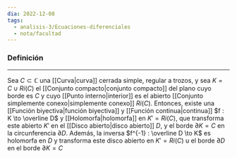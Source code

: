 ```yaml
---
dia: 2022-12-08
tags:
  - analisis-3/Ecuaciones-diferenciales
  - nota/facultad
---
```

### Definición
---
Sea $C \subset \mathbb C$ una [[Curva|curva]] cerrada simple, regular a trozos, y sea $K = C \cup Ri(C)$ el [[Conjunto compacto|conjunto compacto]] del plano cuyo borde es $C$ y cuyo [[Punto interno|interior]] es el abierto [[Conjunto simplemente conexo|simplemente conexo]] $Ri(C)$. Entonces, existe una [[Función biyectiva|función biyectiva]] y [[Función continua|continua]] $f : K \to \overline D$ y [[Holomorfa|holomorfa]] en $K' = Ri(C)$, que transforma este abierto $K'$ en el [[Disco abierto|disco abierto]] $D$, y el borde $\partial K = C$ en la circunferencia $\partial D$. Además, la inversa $f^{-1} : \overline D \to K$ es holomorfa en $D$ y transforma este disco abierto en $K' = Ri(C)$ u el borde $\partial D$ en el borde $\partial K = C$